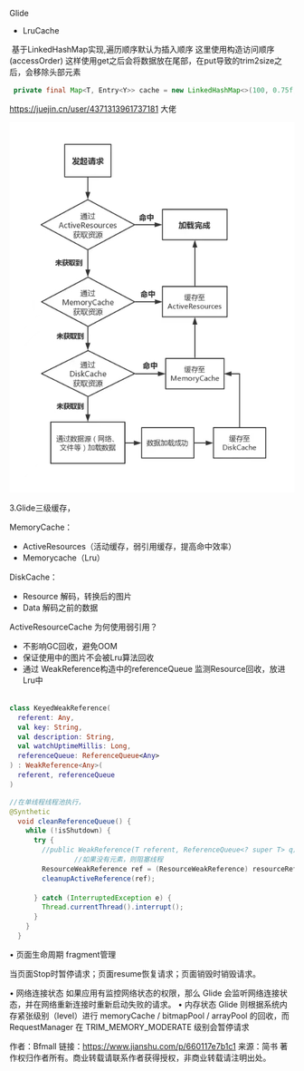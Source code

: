 Glide

- LruCache

​		基于LinkedHashMap实现,遍历顺序默认为插入顺序
​		这里使用构造访问顺序(accessOrder)
​		这样使用get之后会将数据放在尾部，在put导致的trim2size之后，会移除头部元素

```java
 private final Map<T, Entry<Y>> cache = new LinkedHashMap<>(100, 0.75f, accessOrder = true);
```



https://juejin.cn/user/4371313961737181 大佬



![glide缓存命中](..\image\glide缓存命中.jpg)

3.Glide三级缓存，

MemoryCache：

- ActiveResources（活动缓存，弱引用缓存，提高命中效率）
- Memorycache（Lru）

DiskCache：

- Resource 解码，转换后的图片
- Data 解码之前的数据

ActiveResourceCache 为何使用弱引用？ 

- 不影响GC回收，避免OOM
- 保证使用中的图片不会被Lru算法回收
- 通过 WeakReference构造中的referenceQueue 监测Resource回收，放进Lru中

```kotlin

class KeyedWeakReference(
  referent: Any,
  val key: String,
  val description: String,
  val watchUptimeMillis: Long,
  referenceQueue: ReferenceQueue<Any>
) : WeakReference<Any>(
  referent, referenceQueue
)
```


```java
//在单线程线程池执行， 
@Synthetic
  void cleanReferenceQueue() {
    while (!isShutdown) {
      try {
      	//public WeakReference(T referent, ReferenceQueue<? super T> q)
				//如果没有元素，则阻塞线程
        ResourceWeakReference ref = (ResourceWeakReference) resourceReferenceQueue.remove();
        cleanupActiveReference(ref);
 		
      } catch (InterruptedException e) {
        Thread.currentThread().interrupt();
      }
    }
  }
```





• 页面生命周期 fragment管理



 当页面Stop时暂停请求；页面resume恢复请求；页面销毁时销毁请求。

 • 网络连接状态
 如果应用有监控网络状态的权限，那么 Glide 会监听网络连接状态，并在网络重新连接时重新启动失败的请求。
 • 内存状态
 Glide 则根据系统内存紧张级别（level）进行 memoryCache / bitmapPool / arrayPool 的回收，而 RequestManager 在 TRIM_MEMORY_MODERATE 级别会暂停请求

作者：Bfmall
链接：https://www.jianshu.com/p/660117e7b1c1
来源：简书
著作权归作者所有。商业转载请联系作者获得授权，非商业转载请注明出处。
